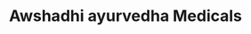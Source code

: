 ---
title: "Awshadhi ayurvedha Medicals"
url: /thiruvananthapuram/awshadhi-ayurvedha-medicals/
shop: medical supply
---